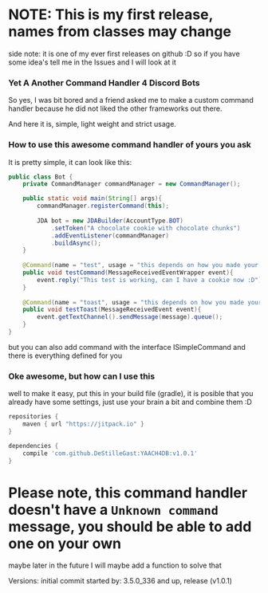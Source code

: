 # NOTE: This is my first release, names from classes may change
side note: it is one of my ever first releases on github :D
so if you have some idea's tell me in the Issues and I will look at it

### Yet A Another Command Handler 4 Discord Bots
So yes, I was bit bored and a friend asked me to make a custom command handler because he did not liked the other frameworks out there.

And here it is, simple, light weight and strict usage.

### How to use this awesome command handler of yours you ask
It is pretty simple, it can look like this:

```java
public class Bot {
    private CommandManager commandManager = new CommandManager();

    public static void main(String[] args){
        commandManager.registerCommand(this);
        
        JDA bot = new JDABuilder(AccountType.BOT)
            .setToken("A chocolate cookie with chocolate chunks")
            .addEventListener(commandManager)
            .buildAsync();
    }
    
    @Command(name = "test", usage = "this depends on how you made your help command")
    public void testCommand(MessageReceivedEventWrapper event){
        event.reply("This test is working, can I have a cookie now :D");
    }
    
    @Command(name = "toast", usage = "this depends on how you made your help command")
    public void testToast(MessageReceivedEvent event){
        event.getTextChannel().sendMessage(message).queue();
    }
}
```

but you can also add command with the interface ISimpleCommand and there is everything defined for you

### Oke awesome, but how can I use this
well to make it easy, put this in your build file (gradle), it is posible that you already have some settings, just use your brain a bit and combine them :D
```gradle
repositories {
    maven { url "https://jitpack.io" }
}

dependencies {
    compile 'com.github.DeStilleGast:YAACH4DB:v1.0.1'
}
```

# Please note, this command handler doesn't have a `Unknown command` message, you should be able to add one on your own
maybe later in the future I will maybe add a function to solve that

Versions:
initial commit started by: 3.5.0_336 and up, release (v1.0.1) 
